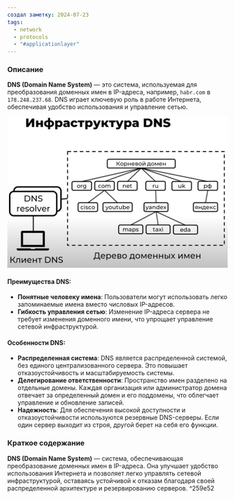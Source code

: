 ```yaml
---
создал заметку: 2024-07-23
tags:
  - network
  - protocols
  - "#applicationlayer"
---
```

### Описание

**DNS (Domain Name System)** — это система, используемая для преобразования доменных имен в IP-адреса, например, `habr.com` в `178.248.237.68`. DNS играет ключевую роль в работе Интернета, обеспечивая удобство использования и управление сетью.

![Pasted image 20240723153040](Cache/Pasted%20image%2020240723153040.png)

#### Преимущества DNS:

- **Понятные человеку имена**: Пользователи могут использовать легко запоминаемые имена вместо числовых IP-адресов.
- **Гибкость управления сетью**: Изменение IP-адреса сервера не требует изменения доменного имени, что упрощает управление сетевой инфраструктурой.

#### Особенности DNS:

- **Распределенная система**: DNS является распределенной системой, без единого централизованного сервера. Это повышает отказоустойчивость и масштабируемость системы.
- **Делегирование ответственности**: Пространство имен разделено на отдельные домены. Каждая организация или администратор домена отвечает за определенный домен и его поддомены, что облегчает управление и обновление записей.
- **Надежность**: Для обеспечения высокой доступности и отказоустойчивости используются резервные DNS-серверы. Если один сервер выходит из строя, другой берет на себя его функции.

### Краткое содержание

**DNS (Domain Name System)** — система, обеспечивающая преобразование доменных имен в IP-адреса. Она улучшает удобство использования Интернета и позволяет легко управлять сетевой инфраструктурой, оставаясь устойчивой к отказам благодаря своей распределенной архитектуре и резервированию серверов. ^259e52